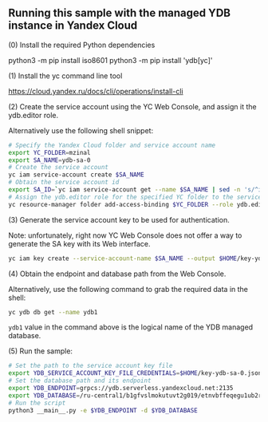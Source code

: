 Running this sample with the managed YDB instance in Yandex Cloud
---

(0) Install the required Python dependencies

python3 -m pip install iso8601
python3 -m pip install 'ydb[yc]'

(1) Install the yc command line tool

https://cloud.yandex.ru/docs/cli/operations/install-cli

(2) Create the service account using the YC Web Console, and assign it the ydb.editor role.

Alternatively use the following shell snippet:

```bash
# Specify the Yandex Cloud folder and service account name
export YC_FOLDER=mzinal
export SA_NAME=ydb-sa-0
# Create the service account
yc iam service-account create $SA_NAME
# Obtain the service account id
export SA_ID=`yc iam service-account get --name $SA_NAME | sed -n 's/^id: \(.*\)$/\1/p'`
# Assign the ydb.editor role for the specified YC folder to the service account just created
yc resource-manager folder add-access-binding $YC_FOLDER --role ydb.editor --subject serviceAccount:$SA_ID 
```

(3) Generate the service account key to be used for authentication.

Note: unfortunately, right now YC Web Console does not offer a way to generate the SA key
with its Web interface.

```bash
yc iam key create --service-account-name $SA_NAME --output $HOME/key-ydb-sa-0.json
```

(4) Obtain the endpoint and database path from the Web Console.

Alternatively, use the following command to grab the required data in the shell:

```bash
yc ydb db get --name ydb1
```

`ydb1` value in the command above is the logical name of the YDB managed database.

(5) Run the sample:

```bash
# Set the path to the service account key file
export YDB_SERVICE_ACCOUNT_KEY_FILE_CREDENTIALS=$HOME/key-ydb-sa-0.json
# Set the database path and its endpoint
export YDB_ENDPOINT=grpcs://ydb.serverless.yandexcloud.net:2135
export YDB_DATABASE=/ru-central1/b1gfvslmokutuvt2g019/etnvbffeqegu1ub2rg2o
# Run the script
python3 __main__.py -e $YDB_ENDPOINT -d $YDB_DATABASE
```
